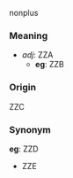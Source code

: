 nonplus
### Meaning
+ _adj_: ZZA
    + __eg__: ZZB

### Origin

ZZC

### Synonym

__eg__: ZZD

+ ZZE


